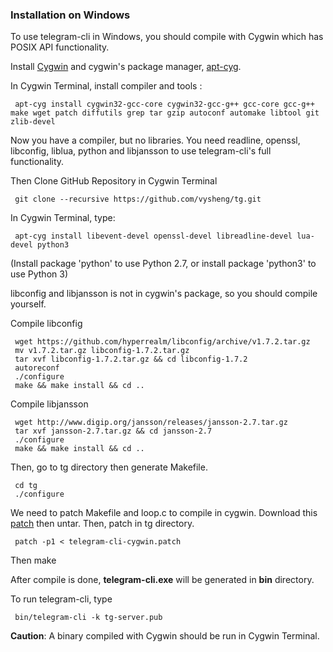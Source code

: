 ### Installation on Windows
To use telegram-cli in Windows, you should compile with Cygwin which has POSIX API functionality.

Install [Cygwin](https://www.cygwin.com/) and cygwin's package manager, [apt-cyg](https://github.com/transcode-open/apt-cyg).

In Cygwin Terminal, install compiler and tools :

     apt-cyg install cygwin32-gcc-core cygwin32-gcc-g++ gcc-core gcc-g++ make wget patch diffutils grep tar gzip autoconf automake libtool git zlib-devel

Now you have a compiler, but no libraries. You need readline, openssl, libconfig, liblua, python and libjansson to use telegram-cli's full functionality.


Then Clone GitHub Repository in Cygwin Terminal

     git clone --recursive https://github.com/vysheng/tg.git


In Cygwin Terminal, type: 

     apt-cyg install libevent-devel openssl-devel libreadline-devel lua-devel python3
(Install package 'python' to use Python 2.7, or install package 'python3' to use Python 3)

libconfig and libjansson is not in cygwin's package, so you should compile yourself.

Compile libconfig
     
     wget https://github.com/hyperrealm/libconfig/archive/v1.7.2.tar.gz
     mv v1.7.2.tar.gz libconfig-1.7.2.tar.gz
     tar xvf libconfig-1.7.2.tar.gz && cd libconfig-1.7.2
     autoreconf
     ./configure
     make && make install && cd ..

Compile libjansson

     wget http://www.digip.org/jansson/releases/jansson-2.7.tar.gz
     tar xvf jansson-2.7.tar.gz && cd jansson-2.7
     ./configure
     make && make install && cd ..

Then, go to tg directory then generate Makefile.

     cd tg
     ./configure
     
We need to patch Makefile and loop.c to compile in cygwin. Download this [patch](https://gist.github.com/ied206/d774a445f36004d263ab) then untar. Then, patch in tg directory.

     patch -p1 < telegram-cli-cygwin.patch

Then
     make

After compile is done, **telegram-cli.exe** will be generated in **bin** directory.

To run telegram-cli, type
     
     bin/telegram-cli -k tg-server.pub

**Caution**: A binary compiled with Cygwin should be run in Cygwin Terminal.
